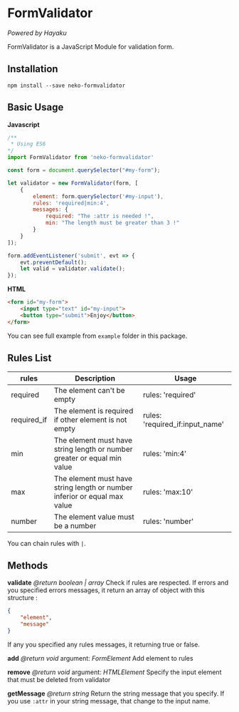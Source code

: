 # FormValidator
_Powered by Hayaku_

FormValidator is a JavaScript Module for validation form.

## Installation

`npm install --save neko-formvalidator`

## Basic Usage

**Javascript**

```javascript
/**
 * Using ES6
*/
import FormValidator from 'neko-formvalidator'

const form = document.querySelector("#my-form");

let validator = new FormValidator(form, [
    {
        element: form.querySelector('#my-input'),
        rules: 'required|min:4',
        messages: {
            required: "The :attr is needed !",
            min: "The length must be greater than 3 !"
        }
    }
]);

form.addEventListener('submit', evt => {
    evt.preventDefault();
    let valid = validator.validate();
});

```

**HTML**

```html
<form id="my-form">
    <input type="text" id="my-input">
    <button type="submit">Enjoy</button>
</form>
```
You can see full example from `example` folder in this package.

## Rules List

| rules       | Description                                                               | Usage                           |
|-------------|---------------------------------------------------------------------------|---------------------------------|
| required    | The element can't be empty                                                | rules: 'required'               |
| required_if | The element is required if other element is not empty                     | rules: 'required_if:input_name' |
| min         | The element must have string length or number greater or equal min value  | rules: 'min:4'                  |
| max         | The element must have string length or number inferior or equal max value | rules: 'max:10'                 |
| number      | The element value must be a number                                        | rules: 'number'                 |

You can chain rules with `|`.

## Methods

**validate** _@return boolean | array<obj>_
Check if rules are respected. If errors and you specified errors messages, it return an array of object with this structure :
```json
{
    "element",
    "message"
}
```
If any you specified any rules messages, it returning true or false.

**add** _@return void_
argument: _FormElement_
Add element to rules

**remove** _@return void_
argument: _HTMLElement_
Specify the input element that must be deleted from validator

**getMessage** _@return string_
Return the string message that you specify. If you use `:attr` in your string message,
that change to the input name.